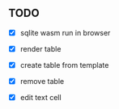 ## TODO

- [x] sqlite wasm run in browser
- [x] render table
- [x] create table from template
- [x] remove table
- [x] edit text cell

